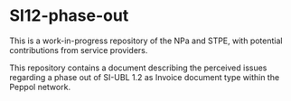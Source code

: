 # SI12-phase-out

This is a work-in-progress repository of the NPa and STPE, with potential contributions from service providers.

This repository contains a document describing the perceived issues regarding a phase out of SI-UBL 1.2 as Invoice document type within the Peppol network.
